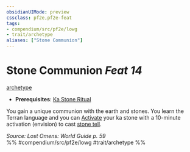 ```yaml
---
obsidianUIMode: preview
cssclass: pf2e,pf2e-feat
tags:
- compendium/src/pf2e/lowg
- trait/archetype
aliases: ["Stone Communion"]
---
```

# Stone Communion  *Feat 14*  
[archetype](/rules/traits/archetype.md)  

- **Prerequisites**: [Ka Stone Ritual](/compendium/feats/ka-stone-ritual-lowg.md)

You gain a unique communion with the earth and stones. You learn the Terran language and you can [Activate](/rules/actions/activate-an-item.md) your ka stone with a 10-minute activation (envision) to cast [stone tell](/compendium/spells/stone-tell.md).

*Source: Lost Omens: World Guide p. 59*  
%% #compendium/src/pf2e/lowg #trait/archetype %%